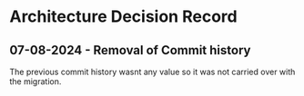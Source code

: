 <h1>Architecture Decision Record</h1>
<h2>07-08-2024 - Removal of Commit history</h2>
The previous commit history wasnt any value so it was not carried over with the migration.